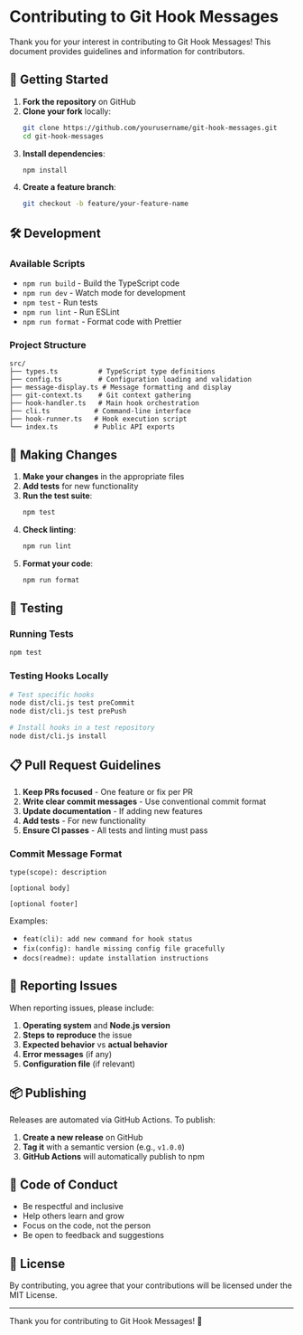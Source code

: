 # Contributing to Git Hook Messages

Thank you for your interest in contributing to Git Hook Messages! This document provides guidelines and information for contributors.

## 🚀 Getting Started

1. **Fork the repository** on GitHub
2. **Clone your fork** locally:
   ```bash
   git clone https://github.com/yourusername/git-hook-messages.git
   cd git-hook-messages
   ```
3. **Install dependencies**:
   ```bash
   npm install
   ```
4. **Create a feature branch**:
   ```bash
   git checkout -b feature/your-feature-name
   ```

## 🛠️ Development

### Available Scripts

- `npm run build` - Build the TypeScript code
- `npm run dev` - Watch mode for development
- `npm test` - Run tests
- `npm run lint` - Run ESLint
- `npm run format` - Format code with Prettier

### Project Structure

```
src/
├── types.ts          # TypeScript type definitions
├── config.ts         # Configuration loading and validation
├── message-display.ts # Message formatting and display
├── git-context.ts    # Git context gathering
├── hook-handler.ts   # Main hook orchestration
├── cli.ts           # Command-line interface
├── hook-runner.ts   # Hook execution script
└── index.ts         # Public API exports
```

## 📝 Making Changes

1. **Make your changes** in the appropriate files
2. **Add tests** for new functionality
3. **Run the test suite**:
   ```bash
   npm test
   ```
4. **Check linting**:
   ```bash
   npm run lint
   ```
5. **Format your code**:
   ```bash
   npm run format
   ```

## 🧪 Testing

### Running Tests
```bash
npm test
```

### Testing Hooks Locally
```bash
# Test specific hooks
node dist/cli.js test preCommit
node dist/cli.js test prePush

# Install hooks in a test repository
node dist/cli.js install
```

## 📋 Pull Request Guidelines

1. **Keep PRs focused** - One feature or fix per PR
2. **Write clear commit messages** - Use conventional commit format
3. **Update documentation** - If adding new features
4. **Add tests** - For new functionality
5. **Ensure CI passes** - All tests and linting must pass

### Commit Message Format
```
type(scope): description

[optional body]

[optional footer]
```

Examples:
- `feat(cli): add new command for hook status`
- `fix(config): handle missing config file gracefully`
- `docs(readme): update installation instructions`

## 🐛 Reporting Issues

When reporting issues, please include:

1. **Operating system** and **Node.js version**
2. **Steps to reproduce** the issue
3. **Expected behavior** vs **actual behavior**
4. **Error messages** (if any)
5. **Configuration file** (if relevant)

## 📦 Publishing

Releases are automated via GitHub Actions. To publish:

1. **Create a new release** on GitHub
2. **Tag it** with a semantic version (e.g., `v1.0.0`)
3. **GitHub Actions** will automatically publish to npm

## 🤝 Code of Conduct

- Be respectful and inclusive
- Help others learn and grow
- Focus on the code, not the person
- Be open to feedback and suggestions

## 📄 License

By contributing, you agree that your contributions will be licensed under the MIT License.

---

Thank you for contributing to Git Hook Messages! 🎉 